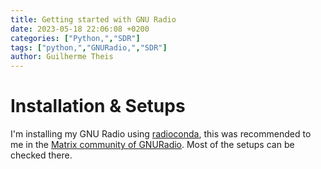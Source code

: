 ```yaml
---
title: Getting started with GNU Radio
date: 2023-05-18 22:06:08 +0200
categories: ["Python,","SDR"]
tags: ["python,","GNURadio,","SDR"]
author: Guilherme Theis
---
```


# Installation & Setups

I'm installing my GNU Radio using [radioconda](https://github.com/ryanvolz/radioconda), this was recommended to me in the [Matrix community of GNURadio](https://www.gnuradio.org/community/). Most of the setups can be checked there. 